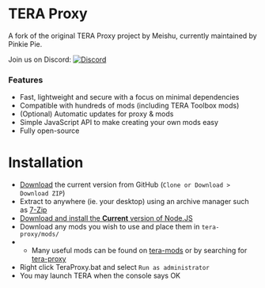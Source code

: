 # TERA Proxy
A fork of the original TERA Proxy project by Meishu, currently maintained by Pinkie Pie.

Join us on Discord: [![Discord](https://discordapp.com/api/guilds/281311998765957121/widget.png)](https://discord.gg/RR9zf85)

### Features
* Fast, lightweight and secure with a focus on minimal dependencies
* Compatible with hundreds of mods (including TERA Toolbox mods)
* (Optional) Automatic updates for proxy & mods
* Simple JavaScript API to make creating your own mods easy
* Fully open-source

# Installation
* [Download](https://github.com/tera-proxy/tera-proxy/archive/master.zip) the current version from GitHub (`Clone or Download > Download ZIP`)
* Extract to anywhere (ie. your desktop) using an archive manager such as [7-Zip](https://sourceforge.net/projects/sevenzip/files/latest/download)
* [Download and install the **Current** version of Node.JS](https://nodejs.org)
* Download any mods you wish to use and place them in `tera-proxy/mods/`
* * Many useful mods can be found on [tera-mods](https://github.com/tera-mods) or by searching for [tera-proxy](https://github.com/search?q=tera-proxy)
* Right click TeraProxy.bat and select `Run as administrator`
* You may launch TERA when the console says OK